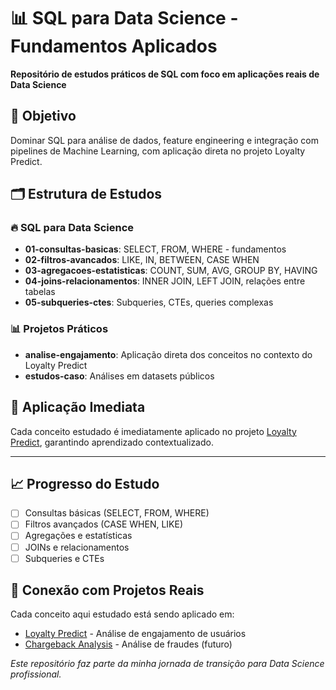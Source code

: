 # 📊 SQL para Data Science - Fundamentos Aplicados

**Repositório de estudos práticos de SQL com foco em aplicações reais de Data Science**

## 🎯 Objetivo
Dominar SQL para análise de dados, feature engineering e integração com pipelines de Machine Learning, com aplicação direta no projeto Loyalty Predict.

## 🗂️ Estrutura de Estudos

### 🔥 SQL para Data Science
- **01-consultas-basicas**: SELECT, FROM, WHERE - fundamentos
- **02-filtros-avancados**: LIKE, IN, BETWEEN, CASE WHEN
- **03-agregacoes-estatisticas**: COUNT, SUM, AVG, GROUP BY, HAVING
- **04-joins-relacionamentos**: INNER JOIN, LEFT JOIN, relações entre tabelas
- **05-subqueries-ctes**: Subqueries, CTEs, queries complexas

### 📊 Projetos Práticos
- **analise-engajamento**: Aplicação direta dos conceitos no contexto do Loyalty Predict
- **estudos-caso**: Análises em datasets públicos

## 🚀 Aplicação Imediata
Cada conceito estudado é imediatamente aplicado no projeto [Loyalty Predict](link-para-seu-repositorio-loyalty), garantindo aprendizado contextualizado.

---

## 📈 Progresso do Estudo
- [ ] Consultas básicas (SELECT, FROM, WHERE)
- [ ] Filtros avançados (CASE WHEN, LIKE)
- [ ] Agregações e estatísticas 
- [ ] JOINs e relacionamentos
- [ ] Subqueries e CTEs

## 🔗 Conexão com Projetos Reais
Cada conceito aqui estudado está sendo aplicado em:
- [Loyalty Predict](link) - Análise de engajamento de usuários
- [Chargeback Analysis](link) - Análise de fraudes (futuro)

*Este repositório faz parte da minha jornada de transição para Data Science profissional.*
